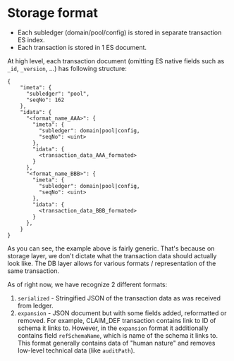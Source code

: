 # Storage format

- Each subledger (domain/pool/config) is stored in separate transaction ES index. 
- Each transaction is stored in 1 ES document. 

At high level, each transaction document (omitting ES native fields such as `_id`, `_version`, ...) has following structure:
```
{
    "imeta": {
      "subledger": "pool",
      "seqNo": 162
    },
    "idata": {
      "<format_name_AAA>": {
        "imeta": {
          "subledger": domain|pool|config,
          "seqNo": <uint>
        },
        "idata": {
          <transaction_data_AAA_formated>
        }
      },
      "<format_name_BBB>": {
        "imeta": {
          "subledger": domain|pool|config,
          "seqNo": <uint>
        },
        "idata": {
          <transaction_data_BBB_formated>
        }
      },
    }
}
```
As you can see, the example above is fairly generic. That's because on storage layer, we don't 
dictate what the transaction data should actually look like. The DB layer allows for various
formats / representation of the same transaction.

As of right now, we have recognize 2 different formats:
1. `serialized` - Stringified JSON of the transaction data as was received from ledger. 
2. `expansion` - JSON document but with some fields added, reformatted or removed. For
example, CLAIM_DEF transaction contains link to ID of schema it links to. However, in 
   the `expansion` format it additionally contains field `refSchemaName`, which is name
   of the schema it links to. This format generally contains data of "human nature" and
   removes low-level technical data (like `auditPath`).





